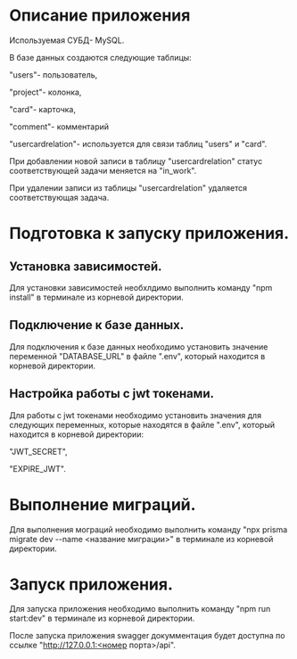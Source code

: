 # Описание приложения
Используемая СУБД- MySQL.

В базе данных создаются следующие таблицы:

"users"- пользователь,

"project"- колонка,

"card"- карточка,

"comment"- комментарий

"usercardrelation"- используется для связи таблиц "users" и "card".

При добавлении новой записи в таблицу "usercardrelation" статус соответствующей задачи меняется на "in_work".

При удалении записи из таблицы "usercardrelation" удаляется соответствующая задача.

# Подготовка к запуску приложения.
## Установка зависимостей.
Для установки зависимостей необхлдимо выполнить команду "npm install" в терминале из корневой директории.
## Подключение к базе данных.
Для подключения к базе данных необходимо установить значение переменной "DATABASE_URL" в файле ".env", который находится в корневой директории.
## Настройка работы с jwt токенами.
Для работы с jwt токенами необходимо установить значения для следующих переменных, которые находятся в файле ".env", который находится в корневой директории:

  "JWT_SECRET",

  "EXPIRE_JWT".
# Выполнение миграций.
Для выполнения мограций необходимо выполнить команду "npx prisma migrate dev --name <название миграции>" в терминале из корневой директории.
# Запуск приложения.
Для запуска приложения необходимо выполнить команду "npm run start:dev" в терминале из корневой директории.

После запуска приложения swagger докумментация будет доступна по ссылке "http://127.0.0.1:<номер порта>/api".
